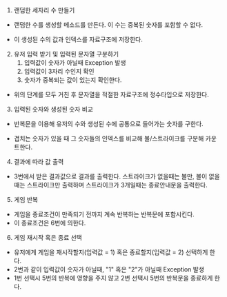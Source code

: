 
1. 랜덤한 세자리 수 만들기

- 랜덤한 수를 생성할 메소드를 만든다. 이 수는 중복된 숫자를 포함할 수 없다.

-   이 생성된 수의 값과 인덱스를 자료구조에 저장한다.


2. 유저 입력 받기 및 입력된 문자열 구분하기
   1) 입력값이 숫자가 아닐때 Exception 발생
   2) 입력값이  3자리 수인지 확인
   3) 숫자가 중복되는 값이 있는지 확인한다.

  -  위의 단계를 모두 거친 후 문자열을 적절한 자료구조에 정수타입으로 저장한다.


3. 입력된 숫자와 생성된 숫자 비교
 -  반복문을 이용해 유저의 수와 생성된 수에 공통으로 들어가는 숫자를 구한다.

  - 겹치는 숫자가 있을 때 그 숫자들의 인덱스를 비교해 볼/스트라이크를 구분해 카운트한다.


4. 결과에 따라 값 출력

-   3번에서 받은 결과값으로 결과를 출력한다.
   스트라이크가 없을때는 볼만, 볼이 없을때는 스트라이크만 출력하며 스트라이크가 3개일때는 종료안내문을 출력한다.

5. 게임 반복
 -  게임을 종료조건이 만족되기 전까지 계속 반복하는 반복문에 포함시킨다.
  - 이 종료조건은 6번에 의한다.

6. 게임 재시작 혹은 종료 선택
  - 유저에게 게임을 재시작할지(입력값 = 1) 혹은 종료할지(입력값 = 2) 선택하게 한다.
  - 2번과 같이 입력값이 숫자가 아닐때, "1" 혹은 "2"가 아닐때 Exception 발생
  - 1번 선택시 5번의 반복에 영향을 주지 않고 2번 선택시 5번의 반복문을 종료하게 한다.


